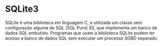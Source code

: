 # SQLite3

  SQLite é uma biblioteca em linguagem C, e utilizada um classe sem configuração alguma de SQL (SQL Puro) 92, que implementa um banco de dados SQL embutido. Programas que usam a biblioteca SQLite podem ter acesso a banco de dados SQL sem executar um processo SGBD separado.
  
  

